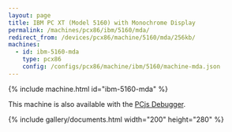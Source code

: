 ```yaml
---
layout: page
title: IBM PC XT (Model 5160) with Monochrome Display
permalink: /machines/pcx86/ibm/5160/mda/
redirect_from: /devices/pcx86/machine/5160/mda/256kb/
machines:
  - id: ibm-5160-mda
    type: pcx86
    config: /configs/pcx86/machine/ibm/5160/machine-mda.json
---
```


{% include machine.html id="ibm-5160-mda" %}

This machine is also available with the <a href="debugger/" onclick="pcjsOnClick(this)">PCjs Debugger</a>.

{% include gallery/documents.html width="200" height="280" %}

